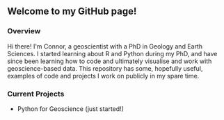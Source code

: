 ## Welcome to my GitHub page!

### Overview
Hi there! I'm Connor, a geoscientist with a PhD in Geology and Earth Sciences. I started learning about R and Python during my PhD, and have since been learning how to code and ultimately visualise and work with geoscience-based data. This repository has some, hopefully useful, examples of code and projects I work on publicly in my spare time.

### Current Projects
- Python for Geoscience (just started!)

<!--
**connordgeo/connordgeo** is a ✨ _special_ ✨ repository because its `README.md` (this file) appears on your GitHub profile.

Here are some ideas to get you started:

- 🔭 I’m currently working on ...
- 🌱 I’m currently learning ...
- 👯 I’m looking to collaborate on ...
- 🤔 I’m looking for help with ...
- 💬 Ask me about ...
- 📫 How to reach me: ...
- 😄 Pronouns: ...
- ⚡ Fun fact: ...
-->

